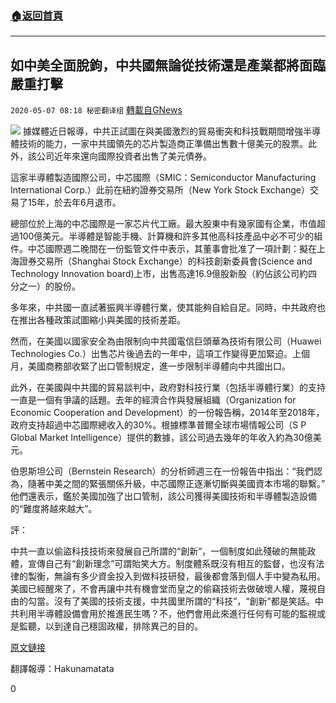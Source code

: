 ###  [:house:返回首頁](https://github.com/ourhimalayas/txt)
---

## 如中美全面脫鉤，中共國無論從技術還是產業都將面臨嚴重打擊
`2020-05-07 08:18 秘密翻译组` [轉載自GNews](https://gnews.org/zh-hant/196283/)

![](https://s3.amazonaws.com/gnews-media-offload/wp-content/uploads/2020/05/07070016/Picture-1-71.png)
據媒體近日報導，中共正試圖在與美國激烈的貿易衝突和科技戰期間增強半導體技術的能力，一家中共國領先的芯片製造商正準備出售數十億美元的股票。此外，該公司近年來還向國際投資者出售了美元債券。

這家半導體製造國際公司，中芯國際（SMIC：Semiconductor Manufacturing International Corp.）此前在紐約證券交易所（New York Stock Exchange）交易了15年，於去年6月退市。

總部位於上海的中芯國際是一家芯片代工廠。最大股東中有幾家國有企業，市值超過100億美元。半導體是智能手機、計算機和許多其他高科技產品中必不可少的組件。中芯國際週二晚間在一份監管文件中表示，其董事會批准了一項計劃：擬在上海證券交易所（Shanghai Stock Exchange）的科技創新委員會(Science and Technology Innovation board)上市，出售高達16.9億股新股（約佔該公司約四分之一）的股份。

多年來，中共國一直試著振興半導體行業，使其能夠自給自足。同時，中共政府也在推出各種政策試圖縮小與美國的技術差距。

然而，在美國以國家安全為由限制向中共國電信巨頭華為技術有限公司（Huawei Technologies Co.）出售芯片後過去的一年中，這項工作變得更加緊迫。上個月，美國商務部收緊了出口管制規定，進一步限制半導體向中共國出口。

此外，在美國與中共國的貿易談判中，政府對科技行業（包括半導體行業）的支持一直是一個有爭議的話題。去年的經濟合作與發展組織（Organization for Economic Cooperation and Development）的一份報告稱，2014年至2018年，政府支持超過中芯國際總收入的30%。根據標準普爾全球市場情報公司（S P Global Market Intelligence）提供的數據，該公司過去幾年的年收入約為30億美元。

伯恩斯坦公司（Bernstein Research）的分析師週三在一份報告中指出：“我們認為，隨著中美之間的緊張關係升級，中芯國際正逐漸切斷與美國資本市場的聯繫。” 他們還表示，鑑於美國加強了出口管制，該公司獲得美國技術和半導體製造設備的“難度將越來越大”。

評：

中共一直以偷盜科技技術來發展自己所謂的“創新”，一個制度如此殘破的無能政體，宣傳自己有“創新理念”可謂貽笑大方。制度體系既沒有相互的監督，也沒有法律的製衡，無論有多少資金投入到做科技研發，最後都會落到個人手中變為私用。美國已經醒來了，不會再讓中共有機會堂而皇之的偷竊技術去做破壞人權，蔑視自由的勾當。沒有了美國的技術支援，中共國里所謂的“科技”，“創新”都是笑話。中共利用半導體設備會用於推進民生嗎？不，他們會用此來進行任何有可能的監視或是監聽，以到達自己穩固政權，排除異己的目的。

[原文鏈接](https://www.wsj.com/articles/chinese-chip-giant-prepares-to-build-its-war-chest-during-u-s-china-tech-battle-11588761507)

翻譯報導：Hakunamatata

0
